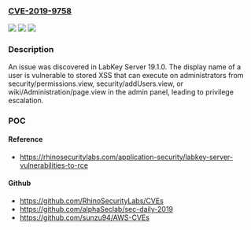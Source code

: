 ### [CVE-2019-9758](https://cve.mitre.org/cgi-bin/cvename.cgi?name=CVE-2019-9758)
![](https://img.shields.io/static/v1?label=Product&message=n%2Fa&color=blue)
![](https://img.shields.io/static/v1?label=Version&message=n%2Fa&color=blue)
![](https://img.shields.io/static/v1?label=Vulnerability&message=n%2Fa&color=brighgreen)

### Description

An issue was discovered in LabKey Server 19.1.0. The display name of a user is vulnerable to stored XSS that can execute on administrators from security/permissions.view, security/addUsers.view, or wiki/Administration/page.view in the admin panel, leading to privilege escalation.

### POC

#### Reference
- https://rhinosecuritylabs.com/application-security/labkey-server-vulnerabilities-to-rce

#### Github
- https://github.com/RhinoSecurityLabs/CVEs
- https://github.com/alphaSeclab/sec-daily-2019
- https://github.com/sunzu94/AWS-CVEs

